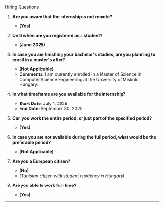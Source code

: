  Hiring Questions

1. **Are you aware that the internship is not remote?**  
   - **(Yes)**

2. **Until when are you registered as a student?**  
   - **(June 2025)**

3. **In case you are finishing your bachelor's studies, are you planning to enroll in a master's after?**  
   - **(Not Applicable)**  
   - **Comments:** I am currently enrolled in a Master of Science in Computer Science Engineering at the University of Miskolc, Hungary.

4. **In what timeframe are you available for the internship?**  
   - **Start Date:** July 1, 2025  
   - **End Date:** September 30, 2025

5. **Can you work the entire period, or just part of the specified period?**  
   - **(Yes)**

6. **In case you are not available during the full period, what would be the preferable period?**  
   - **(Not Applicable)**

7. **Are you a European citizen?**  
   - **(No)**  
   - *(Tunisian citizen with student residency in Hungary)*

8. **Are you able to work full-time?**  
   - **(Yes)**


---
